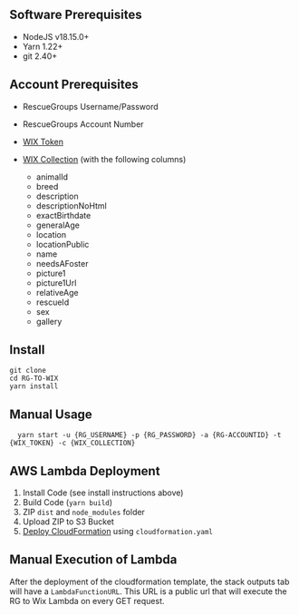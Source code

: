 ## Software Prerequisites

- NodeJS v18.15.0+
- Yarn 1.22+
- git 2.40+

## Account Prerequisites 

- RescueGroups Username/Password
- RescueGroups Account Number
- [WIX Token](https://dev.wix.com/docs/rest/articles/getting-started/api-keys)
- [WIX Collection](https://support.wix.com/en/article/cms-formerly-content-manager-creating-a-collection) (with the following columns)

  - animalId
  - breed
  - description
  - descriptionNoHtml
  - exactBirthdate
  - generalAge
  - location
  - locationPublic
  - name
  - needsAFoster
  - picture1
  - picture1Url
  - relativeAge
  - rescueId
  - sex
  - gallery   

## Install

```
git clone
cd RG-TO-WIX
yarn install
```

## Manual Usage

```
  yarn start -u {RG_USERNAME} -p {RG_PASSWORD} -a {RG-ACCOUNTID} -t {WIX_TOKEN} -c {WIX_COLLECTION}
```

## AWS Lambda Deployment

1. Install Code (see install instructions above)
1. Build Code (`yarn build`)
1. ZIP `dist` and `node_modules` folder
1. Upload ZIP to S3 Bucket
1. [Deploy CloudFormation](https://docs.aws.amazon.com/AWSCloudFormation/latest/UserGuide/cfn-console-create-stack.html) using `cloudformation.yaml`

## Manual Execution of Lambda

After the deployment of the cloudformation template, the stack outputs tab will
have a `LambdaFunctionURL`. This URL is a public url that will execute the RG to
Wix Lambda on every GET request.
